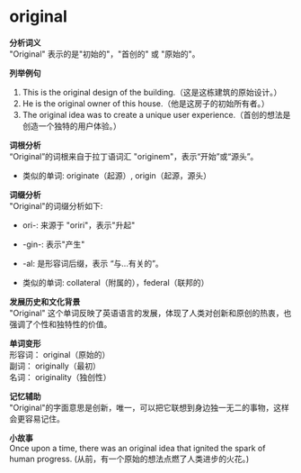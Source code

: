 # original

**分析词义**  
"Original" 表示的是"初始的"，"首创的" 或 "原始的"。

  

**列举例句**

  

1.  This is the original design of the building.（这是这栋建筑的原始设计。）
2.  He is the original owner of this house.（他是这房子的初始所有者。）
3.  The original idea was to create a unique user experience.（首创的想法是创造一个独特的用户体验。）

  

**词根分析**  
“Original”的词根来自于拉丁语词汇 "originem"，表示“开始”或“源头”。

  

*   类似的单词: originate（起源）, origin（起源，源头）

  

**词缀分析**  
"Original"的词缀分析如下:

  

*   ori-: 来源于 "oriri"，表示"升起"
    
      
    
*   \-gin-: 表示"产生"
    
      
    
*   \-al: 是形容词后缀，表示 “与...有关的”。
    
      
    
*   类似的单词: collateral（附属的），federal（联邦的）
    
      
    

  

**发展历史和文化背景**  
"Original" 这个单词反映了英语语言的发展，体现了人类对创新和原创的热衷，也强调了个性和独特性的价值。

  

**单词变形**  
形容词： original（原始的）  
副词： originally（最初）  
名词： originality（独创性）

  

**记忆辅助**  
"Original"的字面意思是创新，唯一，可以把它联想到身边独一无二的事物，这样会更容易记住。

  

**小故事**  
Once upon a time, there was an original idea that ignited the spark of human progress. (从前，有一个原始的想法点燃了人类进步的火花。)
